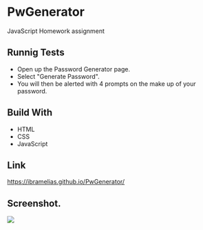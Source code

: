 # PwGenerator
JavaScript Homework assignment 

## Runnig Tests

* Open up the Password Generator page.
* Select "Generate Password".
* You will then be alerted with 4 prompts on the make up of your password.

## Build With
* HTML
* CSS
* JavaScript 

## Link 
https://ibramelias.github.io/PwGenerator/


## Screenshot.
![](assets/img/Screen%20Shot%202020-11-22%20at%9.10.43%20PM.png)
